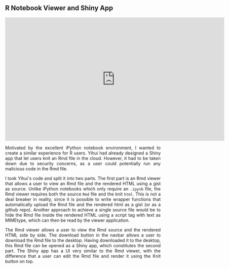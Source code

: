 ## R Notebook Viewer and Shiny App

<style>p {text-align: justify;}</style>

<div id='video' style='display:block;margin-left:auto;margin-right:auto;'>
<iframe width="710" height="400" src="http://www.youtube.com/embed/3niqZhc_Nbo" frameborder="0" allowfullscreen></iframe>
</div>

Motivated by the excellent iPython notebook environment, I wanted to create a similar experience for R users. Yihui had already designed a Shiny app that let users knit an Rmd file in the cloud. However, it had to be taken down due to security concerns, as a user could potentially run any malicious code in the Rmd file.

I took Yihui's code and split it into two parts. The first part is an Rmd viewer that allows a user to view an Rmd file and the rendered HTML using a gist as source. Unlike iPython notebooks which only require an `.ipynb` file, the Rmd viewer requires both the source `Rmd` file and the knit `html`. This is not a deal breaker in reality, since it is possible to write wrapper functions that automatically upload the Rmd file and the rendered html as a gist (or as a github repo). Another approach to achieve a single source file would be to hide the Rmd file inside the rendered HTML using a script tag with text as MIMEtype, which can then be read by the viewer application.

The Rmd viewer allows a user to view the Rmd source and the rendered HTML side by side. The download button in the navbar allows a user to download the Rmd file to the desktop. Having downloaded it to the desktop, this Rmd file can be opened as a Shiny app, which constitutes the second part. The Shiny app has a UI very similar to the Rmd viewer, with the difference that a user can edit the Rmd file and render it using the Knit button on top.